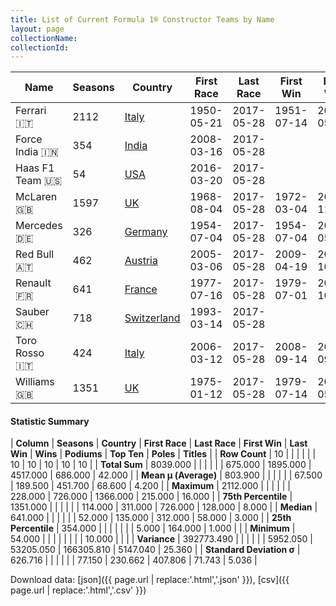 ```yaml
---
title: List of Current Formula 1® Constructor Teams by Name
layout: page
collectionName: 
collectionId: 
---
```




| Name | Seasons | Country | First Race | Last Race | First Win | Last Win | Wins | Podiums | Top Ten | Poles | Titles |
|--|--|--|--|--|--|--|--|--|--|--|--|
| Ferrari 🇮🇹 | 2112 | [Italy](/f1/countries/italy) | 1950-05-21 | 2017-05-28 | 1951-07-14 | 2017-05-28 | 228 | 726 | 1366 | 215 | 16 |
| Force India 🇮🇳 | 354 | [India](/f1/countries/india) | 2008-03-16 | 2017-05-28 |   |   | 0 | 5 | 164 | 1 | 0 |
| Haas F1 Team 🇺🇸 | 54 | [USA](/f1/countries/usa) | 2016-03-20 | 2017-05-28 |   |   | 0 | 0 | 10 | 0 | 0 |
| McLaren 🇬🇧 | 1597 | [UK](/f1/countries/uk) | 1968-08-04 | 2017-05-28 | 1972-03-04 | 2012-11-25 | 178 | 469 | 962 | 155 | 8 |
| Mercedes 🇩🇪 | 326 | [Germany](/f1/countries/germany) | 1954-07-04 | 2017-05-28 | 1954-07-04 | 2017-05-14 | 67 | 135 | 247 | 77 | 3 |
| Red Bull 🇦🇹 | 462 | [Austria](/f1/countries/austria) | 2005-03-06 | 2017-05-28 | 2009-04-19 | 2016-10-02 | 52 | 138 | 324 | 58 | 4 |
| Renault 🇫🇷 | 641 | [France](/f1/countries/france) | 1977-07-16 | 2017-05-28 | 1979-07-01 | 2008-10-12 | 35 | 100 | 312 | 51 | 2 |
| Sauber 🇨🇭 | 718 | [Switzerland](/f1/countries/switzerland) | 1993-03-14 | 2017-05-28 |   |   | 0 | 10 | 281 | 0 | 0 |
| Toro Rosso 🇮🇹 | 424 | [Italy](/f1/countries/italy) | 2006-03-12 | 2017-05-28 | 2008-09-14 | 2008-09-14 | 1 | 1 | 125 | 1 | 0 |
| Williams 🇬🇧 | 1351 | [UK](/f1/countries/uk) | 1975-01-12 | 2017-05-28 | 1979-07-14 | 2012-05-13 | 114 | 311 | 726 | 128 | 9 |

#### Statistic Summary

| **Column** | **Seasons** | **Country** | **First Race** | **Last Race** | **First Win** | **Last Win** | **Wins** | **Podiums** | **Top Ten** | **Poles** | **Titles** |
| **Row Count** | 10 |  |  |  |  |  | 10 | 10 | 10 | 10 | 10 |
| **Total Sum** | 8039.000 |  |  |  |  |  | 675.000 | 1895.000 | 4517.000 | 686.000 | 42.000 |
| **Mean μ (Average)** | 803.900 |  |  |  |  |  | 67.500 | 189.500 | 451.700 | 68.600 | 4.200 |
| **Maximum** | 2112.000 |  |  |  |  |  | 228.000 | 726.000 | 1366.000 | 215.000 | 16.000 |
| **75th Percentile** | 1351.000 |  |  |  |  |  | 114.000 | 311.000 | 726.000 | 128.000 | 8.000 |
| **Median** | 641.000 |  |  |  |  |  | 52.000 | 135.000 | 312.000 | 58.000 | 3.000 |
| **25th Percentile** | 354.000 |  |  |  |  |  |  | 5.000 | 164.000 | 1.000 |  |
| **Minimum** | 54.000 |  |  |  |  |  |  |  | 10.000 |  |  |
| **Variance** | 392773.490 |  |  |  |  |  | 5952.050 | 53205.050 | 166305.810 | 5147.040 | 25.360 |
| **Standard Deviation σ** | 626.716 |  |  |  |  |  | 77.150 | 230.662 | 407.806 | 71.743 | 5.036 |

Download data: [json]({{ page.url | replace:'.html','.json' }}), [csv]({{ page.url | replace:'.html','.csv' }})
